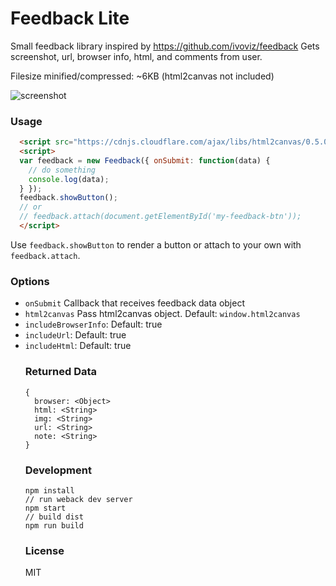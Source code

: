 Feedback Lite
=============

Small feedback library inspired by https://github.com/ivoviz/feedback
Gets screenshot, url, browser info, html, and comments from user.

Filesize minified/compressed: ~6KB (html2canvas not included)

![screenshot](https://lh3.googleusercontent.com/BhCGsryCSvVQmxXCQVuFg0X25PXwVNk2tk8A__kZn5_THzxnN2k96YnTb_N1EfHFAkvvz3BU=w1920-h1107-rw)

### Usage

```html
  <script src="https://cdnjs.cloudflare.com/ajax/libs/html2canvas/0.5.0-beta4/html2canvas.min.js"></script>
  <script>
  var feedback = new Feedback({ onSubmit: function(data) {
    // do something
    console.log(data);
  } });
  feedback.showButton();
  // or
  // feedback.attach(document.getElementById('my-feedback-btn'));
  </script>
```

Use `feedback.showButton` to render a button or attach to your own with `feedback.attach`.

### Options

- `onSubmit` <Function> Callback that receives feedback data object
- `html2canvas` <Object> Pass html2canvas object. Default: `window.html2canvas`
- `includeBrowserInfo`: <Bool> Default: true
- `includeUrl`: <Bool> Default: true
- `includeHtml`: <Bool> Default: true

### Returned Data

```
{
  browser: <Object>
  html: <String>
  img: <String>
  url: <String>
  note: <String>
}
```

### Development

```
npm install
// run weback dev server
npm start
// build dist
npm run build
```

### License

MIT
